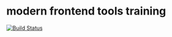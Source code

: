 # modern frontend tools training

[![Build Status](https://travis-ci.org/ducin/modern-frontend-tools-training.svg?branch=master)](https://travis-ci.org/ducin/modern-frontend-tools-training)

